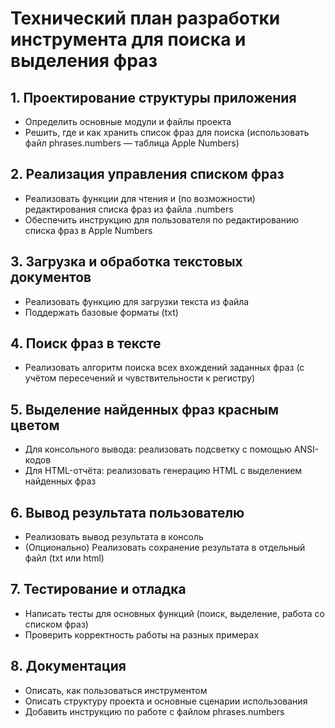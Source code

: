 # Технический план разработки инструмента для поиска и выделения фраз

## 1. Проектирование структуры приложения
- Определить основные модули и файлы проекта
- Решить, где и как хранить список фраз для поиска (использовать файл phrases.numbers — таблица Apple Numbers)

## 2. Реализация управления списком фраз
- Реализовать функции для чтения и (по возможности) редактирования списка фраз из файла .numbers
- Обеспечить инструкцию для пользователя по редактированию списка фраз в Apple Numbers

## 3. Загрузка и обработка текстовых документов
- Реализовать функцию для загрузки текста из файла
- Поддержать базовые форматы (txt)

## 4. Поиск фраз в тексте
- Реализовать алгоритм поиска всех вхождений заданных фраз (с учётом пересечений и чувствительности к регистру)

## 5. Выделение найденных фраз красным цветом
- Для консольного вывода: реализовать подсветку с помощью ANSI-кодов
- Для HTML-отчёта: реализовать генерацию HTML с выделением найденных фраз

## 6. Вывод результата пользователю
- Реализовать вывод результата в консоль
- (Опционально) Реализовать сохранение результата в отдельный файл (txt или html)

## 7. Тестирование и отладка
- Написать тесты для основных функций (поиск, выделение, работа со списком фраз)
- Проверить корректность работы на разных примерах

## 8. Документация
- Описать, как пользоваться инструментом
- Описать структуру проекта и основные сценарии использования
- Добавить инструкцию по работе с файлом phrases.numbers 